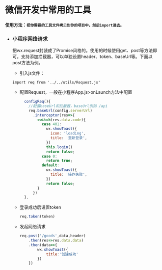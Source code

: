 # 微信开发中常用的工具

#### 使用方法：`把你需要的工具文件拷贝到你的项目中，然后import进去。`

* ###  小程序网络请求

  把wx.request封装成了Promise风格的。使用的时候使用get、post等方法即可。支持添加拦截器，可以单独设置header、token、baseUrl等。下面以post方法为例。

  * 引入js文件：

  ```
  import req from '../../utils/Request.js'
  ```

  * 配置Request，一般在小程序App.js>onLaunch方法中配置

    ``` javascript
      configReq(){
        //配置baseUrl和拦截器，baseUrl例如 /api
        req.baseUrl(config.serverUrl)
          .interceptor(res=>{
            switch(res.data.code){
              case 401: 
                wx.showToast({
                  icon: 'loading',
                  title: '重新登录',
                })
                this.login()
                return false;
              case 0:
                return true;
              default:
                wx.showToast({
                  title: '操作失败',
                })
                return false;
            }
          })
      },
    ```

  * 登录成功后设置token

    ```javascript
    req.token(token)
    ```

  * 发起网络请求

    ```javascript
    req.post('/goods',data,header)
    	.then(res=>res.data.data)
    	.then(data=>{
        	wx.showToast({
                title:'创建成功'
            })
    	})
    ```

